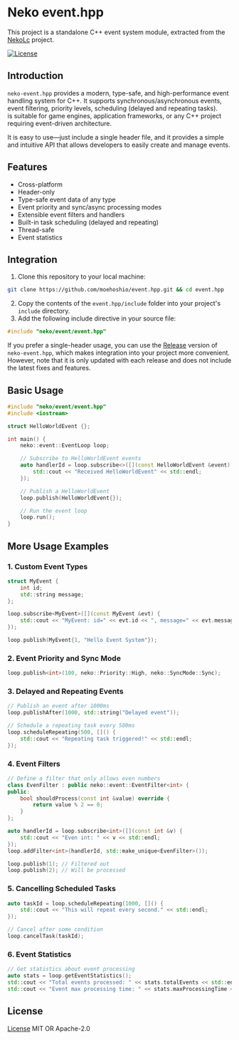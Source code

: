 # Neko event.hpp

This project is a standalone C++ event system module, extracted from the [NekoLc](https://github.com/moehoshio/NekoLauncher) project.

[![License](https://img.shields.io/badge/License-MIT%20OR%20Apache--2.0-blue.svg)](./LICENSE)

## Introduction

`neko-event.hpp` provides a modern, type-safe, and high-performance event handling system for C++. It supports synchronous/asynchronous events, event filtering, priority levels, scheduling (delayed and repeating tasks).  
is suitable for game engines, application frameworks, or any C++ project requiring event-driven architecture.  

It is easy to use—just include a single header file, and it provides a simple and intuitive API that allows developers to easily create and manage events.

## Features

- Cross-platform
- Header-only
- Type-safe event data of any type
- Event priority and sync/async processing modes
- Extensible event filters and handlers
- Built-in task scheduling (delayed and repeating)
- Thread-safe
- Event statistics

## Integration

1. Clone this repository to your local machine:

```sh
git clone https://github.com/moehoshio/event.hpp.git && cd event.hpp
```

2. Copy the contents of the `event.hpp/include` folder into your project's `include` directory.
3. Add the following include directive in your source file:

```cpp
#include "neko/event/event.hpp"
```

If you prefer a single-header usage, you can use the [Release](https://github.com/moehoshio/event.hpp/releases/) version of `neko-event.hpp`, which makes integration into your project more convenient. However, note that it is only updated with each release and does not include the latest fixes and features.

## Basic Usage

```cpp
#include "neko/event/event.hpp"
#include <iostream>

struct HelloWorldEvent {};

int main() {
    neko::event::EventLoop loop;

    // Subscribe to HelloWorldEvent events
    auto handlerId = loop.subscribe<>([](const HelloWorldEvent &event) {
        std::cout << "Received HelloWorldEvent" << std::endl;
    });

    // Publish a HelloWorldEvent
    loop.publish(HelloWorldEvent{});

    // Run the event loop
    loop.run();
}
```

## More Usage Examples

### 1. Custom Event Types

```cpp
struct MyEvent {
    int id;
    std::string message;
};

loop.subscribe<MyEvent>([](const MyEvent &evt) {
    std::cout << "MyEvent: id=" << evt.id << ", message=" << evt.message << std::endl;
});

loop.publish(MyEvent{1, "Hello Event System"});
```

### 2. Event Priority and Sync Mode

```cpp
loop.publish<int>(100, neko::Priority::High, neko::SyncMode::Sync);
```

### 3. Delayed and Repeating Events

```cpp
// Publish an event after 1000ms
loop.publishAfter(1000, std::string("Delayed event"));

// Schedule a repeating task every 500ms
loop.scheduleRepeating(500, []() {
    std::cout << "Repeating task triggered!" << std::endl;
});
```

### 4. Event Filters

```cpp
// Define a filter that only allows even numbers
class EvenFilter : public neko::event::EventFilter<int> {
public:
    bool shouldProcess(const int &value) override {
        return value % 2 == 0;
    }
};

auto handlerId = loop.subscribe<int>([](const int &v) {
    std::cout << "Even int: " << v << std::endl;
});
loop.addFilter<int>(handlerId, std::make_unique<EvenFilter>());

loop.publish(1); // Filtered out
loop.publish(2); // Will be processed
```

### 5. Cancelling Scheduled Tasks

```cpp
auto taskId = loop.scheduleRepeating(1000, []() {
    std::cout << "This will repeat every second." << std::endl;
});

// Cancel after some condition
loop.cancelTask(taskId);
```

### 6. Event Statistics

```cpp
// Get statistics about event processing
auto stats = loop.getEventStatistics();
std::cout << "Total events processed: " << stats.totalEvents << std::endl;
std::cout << "Event max processing time: " << stats.maxProcessingTime << "ms" << std::endl;
```

## License

[License](./LICENSE) MIT OR Apache-2.0
